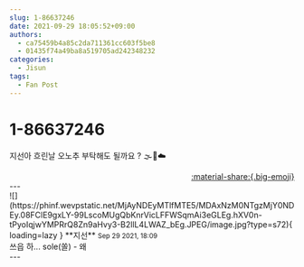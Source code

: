 ```yaml
---
slug: 1-86637246
date: 2021-09-29 18:05:52+09:00
authors:
  - ca75459b4a85c2da711361cc603f5be8
  - 01435f74a49ba8a519705ad242348232
categories:
  - Jisun
tags:
  - Fan Post
---
```


# 1-86637246

<div class="post-container" markdown="1">
<div class="content-container md-sidebar__scrollwrap" markdown="1">

지선아 흐린날 오노추 부탁해도 될까요 ? 🌫🤍☁️

</div>
</div>

<div style="text-align: right;" markdown="1">
<a href="https://weverse.io/fromis9/fanpost/1-86637246" style="text-align: right;">:material-share:{.big-emoji}</a>
</div>
---

<div class="comments-container md-sidebar__scrollwrap" markdown="1">
<div class="comment" markdown="1">
<div class='id-container' markdown="1">
![](https://phinf.wevpstatic.net/MjAyNDEyMTlfMTE5/MDAxNzM0NTgzMjY0NDEy.08FClE9gxLY-99LscoMUgQbKnrVicLFFWSqmAi3eGLEg.hXV0n-tPyoIqjwYMPRrQ8Zn9aHvy3-B2llL4LWAZ_bEg.JPEG/image.jpg?type=s72){ loading=lazy }
**<span class="artist">지선</span>** <small>Sep 29 2021, 18:09</small><br>
</div>
<div class='comment-body' markdown="1">
쓰읍 하... sole(쏠) - 왜 
</div>
</div>
</div>
---
